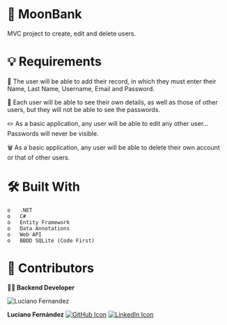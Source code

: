 
# 👥 MoonBank 

MVC project to create, edit and delete users.

# 💡 Requirements

🔑	The user will be able to add their record, in which they must enter their Name, Last Name, Username, Email and Password.

👤	Each user will be able to see their own details, as well as those of other users, but they will not be able to see the passwords.

✏️	As a basic application, any user will be able to edit any other user... Passwords will never be visible.

🗑️	As a basic application, any user will be able to delete their own account or that of other users.

# 🛠️ Built With

 

    o	.NET
    o	C#
    o	Entity Framework
    o	Data Annotations
    o	Web API
    o	BBDD SQLite (Code First)



# 🤝 Contributors


**👨‍💻 Backend Developer**

![Luciano Fernandez](https://iili.io/HV3aByu.jpg)

**Luciano Fernández**
[![GitHub Icon](https://icons.iconarchive.com/icons/pictogrammers/material/48/github-icon.png)](https://github.com/FZ-developer) 
[![LinkedIn Icon](https://icons.iconarchive.com/icons/limav/flat-gradient-social/48/Linkedin-icon.png)](https://www.linkedin.com/in/fz-developer) 


